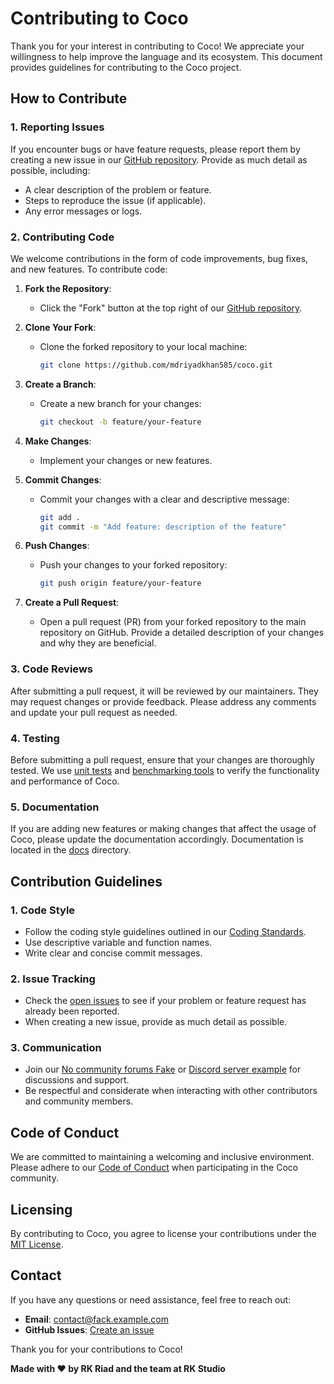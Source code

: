 # **Contributing to Coco**

Thank you for your interest in contributing to Coco! We appreciate your willingness to help improve the language and its ecosystem. This document provides guidelines for contributing to the Coco project.

## **How to Contribute**

### **1. Reporting Issues**

If you encounter bugs or have feature requests, please report them by creating a new issue in our [GitHub repository](https://github.com/mdriyadkhan585/coco/issues). Provide as much detail as possible, including:

- A clear description of the problem or feature.
- Steps to reproduce the issue (if applicable).
- Any error messages or logs.

### **2. Contributing Code**

We welcome contributions in the form of code improvements, bug fixes, and new features. To contribute code:

1. **Fork the Repository**:
   - Click the "Fork" button at the top right of our [GitHub repository](https://github.com/mdriyadkhan585/coco).

2. **Clone Your Fork**:
   - Clone the forked repository to your local machine:
     ```bash
     git clone https://github.com/mdriyadkhan585/coco.git
     ```

3. **Create a Branch**:
   - Create a new branch for your changes:
     ```bash
     git checkout -b feature/your-feature
     ```

4. **Make Changes**:
   - Implement your changes or new features.

5. **Commit Changes**:
   - Commit your changes with a clear and descriptive message:
     ```bash
     git add .
     git commit -m "Add feature: description of the feature"
     ```

6. **Push Changes**:
   - Push your changes to your forked repository:
     ```bash
     git push origin feature/your-feature
     ```

7. **Create a Pull Request**:
   - Open a pull request (PR) from your forked repository to the main repository on GitHub. Provide a detailed description of your changes and why they are beneficial.

### **3. Code Reviews**

After submitting a pull request, it will be reviewed by our maintainers. They may request changes or provide feedback. Please address any comments and update your pull request as needed.

### **4. Testing**

Before submitting a pull request, ensure that your changes are thoroughly tested. We use [unit tests](tests/) and [benchmarking tools](benchmarking/) to verify the functionality and performance of Coco.

### **5. Documentation**

If you are adding new features or making changes that affect the usage of Coco, please update the documentation accordingly. Documentation is located in the [docs](docs/) directory.

## **Contribution Guidelines**

### **1. Code Style**

- Follow the coding style guidelines outlined in our [Coding Standards](docs/coding-standards.md).
- Use descriptive variable and function names.
- Write clear and concise commit messages.

### **2. Issue Tracking**

- Check the [open issues](https://github.com/mdriyadkhan585/coco/issues) to see if your problem or feature request has already been reported.
- When creating a new issue, provide as much detail as possible.

### **3. Communication**

- Join our [No community forums Fake](https://community.rkstudio.example.com) or [Discord server example](https://discord.gg/example) for discussions and support.
- Be respectful and considerate when interacting with other contributors and community members.

## **Code of Conduct**

We are committed to maintaining a welcoming and inclusive environment. Please adhere to our [Code of Conduct](CODE_OF_CONDUCT.md) when participating in the Coco community.

## **Licensing**

By contributing to Coco, you agree to license your contributions under the [MIT License](LICENSE.md).

## **Contact**

If you have any questions or need assistance, feel free to reach out:

- **Email**: contact@fack.example.com
- **GitHub Issues**: [Create an issue](https://github.com/mdriyadkhan585/coco/issues)

Thank you for your contributions to Coco!

**Made with ❤️ by RK Riad and the team at RK Studio**
